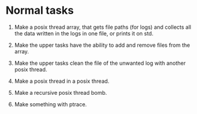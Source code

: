 
# Normal tasks

1. Make a posix thread array, that gets file paths (for logs) and collects all the data written in the logs in one file, or prints it on std.

2. Make the upper tasks have the ability to add and remove files from the array.

3. Make the upper tasks clean the file of the unwanted log with another posix thread.

4. Make a posix thread in a posix thread.

5. Make a recursive posix thread bomb.

6. Make something with ptrace.
